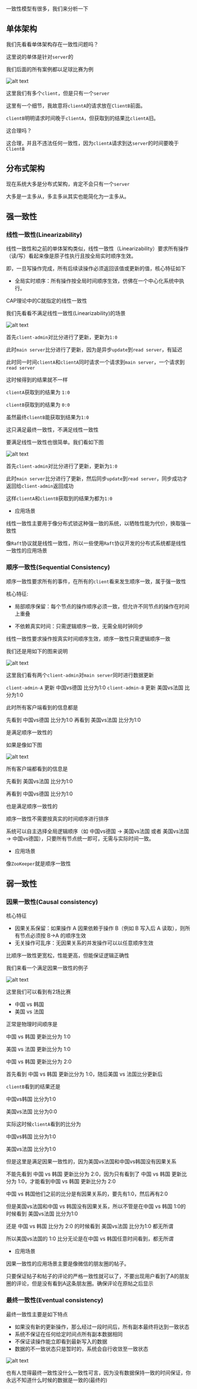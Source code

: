一致性模型有很多，我们来分析一下

## 单体架构

我们先看看单体架构存在一致性问题吗？

这里说的单体是针对`server`的

我们后面的所有案例都以足球比赛为例

![alt text](images/single-consistency.png)

这里我们有多个`client`，但是只有一个`server`

这里有一个细节，我故意将`clientA`的请求放在`ClientB`前面。

`clientB`明明请求时间晚于`clientA`，但获取到的结果比`clientA`旧。

这合理吗？

这合理，并且不违法任何一致性，因为`clientA`请求到达`server`的时间要晚于`ClientB`


## 分布式架构

现在系统大多是分布式架构，肯定不会只有一个`server`

大多是一主多从，多主多从其实也能简化为一主多从。





## 强一致性

### 线性一致性(Linearizability)

线性一致性和之前的单体架构类似，线性一致性（Linearizability）要求所有操作（读/写）看起来像是原子性执行且按全局实时顺序生效。

即，一旦写操作完成，所有后续读操作必须返回该值或更新的值，核心特征如下

- 全局实时顺序：所有操作按全局时间顺序生效，仿佛在一个中心化系统中执行。

CAP理论中的C就指定的线性一致性


我们先看看不满足线性一致性(Linearizability)的场景

![alt text](images/no-linearizability-but-eventual-consistency.png)


首先`client-admin`对比分进行了更新，更新为`1:0`

此时`main server`比分进行了更新，因为是异步`update`到`read server`，有延迟

此时同一时间`clientA`和`clientA`同时请求一个请求到`main server`，一个请求到`read server`

这时候得到的结果就不一样

`clientA`获取到的结果为 `1:0`

`clientB`获取到的结果为 `0:0`

虽然最终`clientB`能获取到结果为`1:0`

这只满足最终一致性，不满足线性一致性


要满足线性一致性也很简单。我们看如下图

![alt text](images/linearizablility.png)

首先`client-admin`对比分进行了更新，更新为`1:0`

此时`main server`比分进行了更新，然后同步`update`到`read server`，同步成功才返回给`client-admin`返回成功

这样`clientA`和`clientB`获取到的结果为都为`1:0`

- 应用场景

线性一致性主要用于像分布式锁这种强一致的系统，以牺牲性能为代价，换取强一致性

像`Raft`协议就是线性一致性，所以一些使用`Raft`协议开发的分布式系统都是线性一致性的应用场景


### 顺序一致性(Sequential Consistency)

顺序一致性要求所有的事件，在所有的`client`看来发生顺序一致，属于强一致性

核心特征:

- 局部顺序保留：每个节点的操作顺序必须一致，但允许不同节点的操作在时间上重叠

- 不依赖真实时间：只需逻辑顺序一致，无需全局时钟同步

线性一致性要求操作按真实时间顺序生效，顺序一致性只需逻辑顺序一致

我们还是用如下的图来说明



![alt text](images/sequential-consistency-one.png)

这里我们看有两个`client-admin`对`main server`同时进行数据更新

`client-admin-A` 更新 中国vs德国 比分为1:0
`client-admin-B` 更新 美国vs法国 比分为1:0

此时所有客户端看到的信息都是

先看到 中国vs德国 比分为1:0
再看到 美国vs法国 比分为1:0

是满足顺序一致性的

如果是像如下图


![alt text](images/sequential-consistency-two.png)

所有客户端都看到的信息是

先看到 美国vs法国 比分为1:0

再看到 中国vs德国 比分为1:0


也是满足顺序一致性的

顺序一致性不需要按真实的时间顺序进行排序

系统可以自主选择全局逻辑顺序（如 中国vs德国 -> 美国vs法国 或者 美国vs法国 -> 中国vs德国），只要所有节点统一即可，无需与实际时间一致。

- 应用场景

像`ZooKeeper`就是顺序一致性

## 弱一致性

### 因果一致性(Causal consistency)

核心特征

- 因果关系保留：如果操作 A 因果依赖于操作 B（例如 B 写入后 A 读取），则所有节点必须按 B→A 的顺序生效
- 无关操作可乱序：无因果关系的并发操作可以以任意顺序生效

比顺序一致性更宽松，性能更高，但能保证逻辑正确性

我们来看一个满足因果一致性的例子

![alt text](images/causal-consistency-one.png)

这里我们可以看到有2场比赛

- 中国 vs 韩国
- 美国 vs 法国


正常是物理时间顺序是

中国 vs 韩国 更新比分为 1:0

美国 vs 法国 更新比分为 1:0

中国 vs 韩国 更新比分为 2:0



首先看到 中国 vs 韩国 更新比分为 1:0，随后美国 vs 法国比分更新后

`clientB`看到的结果还是

中国vs韩国 比分为1:0

美国vs法国 比分为0:0

实际这时候`clientA`看到的比分为

中国vs韩国 比分为1:0

美国vs法国 比分为1:0


但是这里是满足因果一致性的，因为美国vs法国和中国vs韩国没有因果关系

不能先看到 中国 vs 韩国 更新比分为 2:0，因为只有看到了  中国 vs 韩国 更新比分为 1:0，才能看到中国 vs 韩国 更新比分为 2:0

中国 vs 韩国他们之前的比分是有因果关系的，要先有1:0，然后再有2:0

但是美国vs法国和中国 vs 韩国没有因果关系，所以不管是在中国 vs 韩国 1:0的时候看到 美国vs法国 比分为1:0

还是 中国 vs 韩国 比分为 2:0 的时候看到  美国vs法国 比分为1:0 都无所谓

所以美国vs法国的 1:0 比分无论是在中国 vs 韩国任意时间看到，都无所谓

- 应用场景

因果一致性的应用场景主要是像微信的朋友圈的帖子。

只要保证帖子和帖子的评论的严格一致性就可以了，不要出现用户看到了A的朋友圈的评论，但是没有看到A这条朋友圈。确保评论在原帖之后显示


### 最终一致性(Eventual consistency)

最终一致性主要是如下特点

- 如果没有新的更新操作，那么经过一段时间后，所有副本最终将达到一致状态
- 系统不保证在任何给定时间点所有副本数据相同
- 不保证读操作能立即看到最新写入的数据
- 数据的不一致状态只是暂时的，系统会自行收敛至一致状态


![alt text](images/eventual-consistency.png)





也有人觉得最终一致性没什么一致性可言，因为没有数据保持一致的时间保证，你永远不知道什么时候的数据是一致的(最终的)
